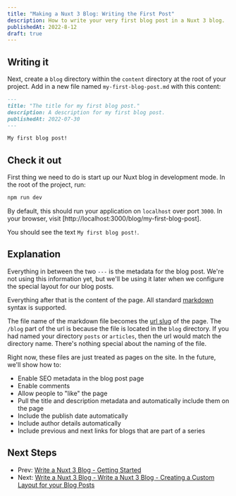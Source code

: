```yaml
---
title: "Making a Nuxt 3 Blog: Writing the First Post"
description: How to write your very first blog post in a Nuxt 3 blog.
publishedAt: 2022-8-12
draft: true
---
```


## Writing it

Next, create a `blog` directory within the `content` directory at the root of your project. Add in a new file named `my-first-blog-post.md` with this content:

```md
---
title: "The title for my first blog post."
description: A description for my first blog post.
publishedAt: 2022-07-30
---

My first blog post!
```

## Check it out

First thing we need to do is start up our Nuxt blog in development mode. In the root of the project, run:

```sh
npm run dev
```

By default, this should run your application on `localhost` over port `3000`. In your browser, visit [http://localhost:3000/blog/my-first-blog-post].

You should see the text `My first blog post!`.

## Explanation

Everything in between the two `---` is the metadata for the blog post. We're not using this information yet, but we'll be using it later when we configure the special layout for our blog posts.

Everything after that is the content of the page. All standard [markdown](https://www.markdownguide.org/) syntax is supported.

The file name of the markdown file becomes the [url slug](https://developer.mozilla.org/en-US/docs/Glossary/Slug) of the page. The `/blog` part of the url is because the file is located in the `blog` directory. If you had named your directory `posts` or `articles`, then the url would match the directory name. There's nothing special about the naming of the file.

Right now, these files are just treated as pages on the site. In the future, we'll show how to:

- Enable SEO metadata in the blog post page
- Enable comments
- Allow people to "like" the page
- Pull the title and description metadata and automatically include them on the page
- Include the publish date automatically
- Include author details automatically
- Include previous and next links for blogs that are part of a series

## Next Steps

- Prev: [Write a Nuxt 3 Blog - Getting Started](/blog/write-a-nuxt-3-blog-part-1)
- Next: [Write a Nuxt 3 Blog - Write a Nuxt 3 Blog - Creating a Custom Layout for your Blog Posts](/blog/write-a-nuxt-3-blog-part-3)
